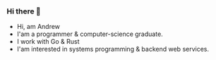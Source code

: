 ### Hi there 👋

- Hi, am Andrew
- I'am a programmer & computer-science graduate.
- I work with Go & Rust
- I'am interested in systems programming & backend web services.
<!--
- I'am interested in Applied Cryptography & Distributed Systems.
-->
<!--

[![Anurag's GitHub stats](https://github-readme-stats.vercel.app/api?username=aodr3w)](https://github.com/anuraghazra/github-readme-stats)

[![Top Langs](https://github-readme-stats.vercel.app/api/top-langs/?username=aodr3w)](https://github.com/anuraghazra/github-readme-stats)

[![GitHub Streak](https://streak-stats.demolab.com?user=aodr3w)](https://git.io/streak-stats)
-->  



<!--
**AndrewOdiit/AndrewOdiit** is a ✨ _special_ ✨ repository because its `README.md` (this file) appears on your GitHub profile.

Here are some ideas to get you started:

- 👯 I’m looking to collaborate on ...
- 🤔 I’m looking for help with ...
- 💬 Ask me about ...
- 📫 How to reach me: ...
- 😄 Pronouns: ...
- ⚡ Fun fact: ...

-->

